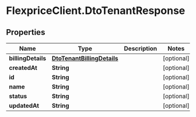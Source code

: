 # FlexpriceClient.DtoTenantResponse

## Properties

Name | Type | Description | Notes
------------ | ------------- | ------------- | -------------
**billingDetails** | [**DtoTenantBillingDetails**](DtoTenantBillingDetails.md) |  | [optional] 
**createdAt** | **String** |  | [optional] 
**id** | **String** |  | [optional] 
**name** | **String** |  | [optional] 
**status** | **String** |  | [optional] 
**updatedAt** | **String** |  | [optional] 


